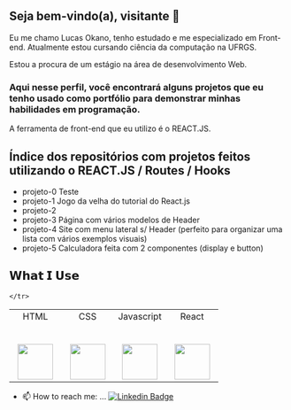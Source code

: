 ## Seja bem-vindo(a), visitante 👋

Eu me chamo Lucas Okano, tenho estudado e me especializado em Front-end. Atualmente estou cursando ciência da computação na UFRGS.

Estou a procura de um estágio na área de desenvolvimento Web.

### Aqui nesse perfil, você encontrará alguns projetos que eu tenho usado como portfólio para demonstrar minhas habilidades em programação. 

A ferramenta de front-end que eu utilizo é o REACT.JS. 

## Índice dos repositórios com projetos feitos utilizando o REACT.JS / Routes / Hooks
- projeto-0 Teste
- projeto-1 Jogo da velha do tutorial do React.js
- projeto-2 
- projeto-3 Página com vários modelos de Header
- projeto-4 Site com menu lateral s/ Header (perfeito para organizar uma lista com vários exemplos visuais)
- projeto-5 Calculadora feita com 2 componentes (display e button)






## 𝗪𝗵𝗮𝘁 𝗜 𝗨𝘀𝗲

<table>
  <tbody>
    <tr valign="top">
      <td width="25%" align="center">
        <span>HTML</span><br><br><br>
        <img height="64px" src="https://cdn.worldvectorlogo.com/logos/html5-2.svg">
      </td>
      <td width="25%" align="center">
        <span>CSS</span><br><br><br>
        <img height="64px" src="https://www.google.com/url?sa=i&url=https%3A%2F%2Fworldvectorlogo.com%2Fpt%2Flogo%2Fphp-1&psig=AOvVaw1sneB8EoGkJ-VF1EUStF3F&ust=1624315987551000&source=images&cd=vfe&ved=0CAoQjRxqFwoTCKDZ-96mp_ECFQAAAAAdAAAAABAI">
      </td>
      <td width="25%" align="center">
        <span>Javascript</span><br><br><br>
        <img height="64px" src="https://cdn.worldvectorlogo.com/logos/logo-javascript.svg">
      </td>
      <td width="25%" align="center">
        <span>React</span><br><br><br>
        <img height="64px" src="https://cdn.worldvectorlogo.com/logos/react-1.svg">
      </td>
           
    </tr>
  </tbody>
</table>













- 📫 How to reach me: ...
[![Linkedin Badge](https://img.shields.io/badge/-LinkedIn-blue?style=flat-square&logo=Linkedin&logoColor=white&link=https://www.linkedin.com/in/lucas-okano-5510b21ab/)](https://www.linkedin.com/in/lucas-okano-5510b21ab/)

